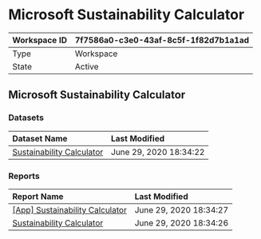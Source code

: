 



# Microsoft Sustainability Calculator

|Workspace ID|7f7586a0-c3e0-43af-8c5f-1f82d7b1a1ad|
| :--- | :--- |
|Type|Workspace|
|State|Active|

## Microsoft Sustainability Calculator

### Datasets

|Dataset Name|Last Modified|
| :--- | :--- |
|[Sustainability Calculator](../Datasets/Sustainability-Calculator.md)|June 29, 2020 18:34:22|

### Reports

|Report Name|Last Modified|
| :--- | :--- |
|[[App] Sustainability Calculator](../Reports/[App]-Sustainability-Calculator.md)|June 29, 2020 18:34:27|
|[Sustainability Calculator](../Reports/Sustainability-Calculator.md)|June 29, 2020 18:34:26|
